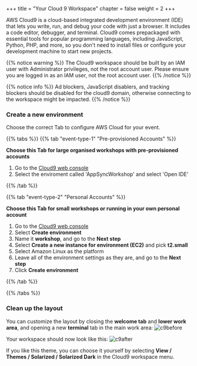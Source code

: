 +++
title = "Your Cloud 9 Workspace"
chapter = false
weight = 2
+++

AWS Cloud9 is a cloud-based integrated development environment (IDE) that lets you write, run, and debug your code with just a browser. It includes a code editor, debugger, and terminal. Cloud9 comes prepackaged with essential tools for popular programming languages, including JavaScript, Python, PHP, and more, so you don't need to install files or configure your development machine to start new projects.

{{% notice warning %}}
The Cloud9 workspace should be built by an IAM user with Administrator privileges,
not the root account user. Please ensure you are logged in as an IAM user, not the root
account user.
{{% /notice %}}

{{% notice info %}}
Ad blockers, JavaScript disablers, and tracking blockers should be disabled for
the cloud9 domain, otherwise connecting to the workspace might be impacted.
{{% /notice %}}

### Create a new environment
Choose the correct Tab to configure AWS Cloud for your event.

{{% tabs %}}
{{% tab "event-type-1" "Pre-provisioned Accounts" %}}

<b>Choose this Tab for large organised workshops with pre-provisioned accounts</b>

1. Go to the [Cloud9 web console](https://us-east-1.console.aws.amazon.com/cloud9/home?region=us-east-1)
2. Select the enviroment called 'AppSyncWorkshop' and select 'Open IDE'
 
{{% /tab %}}

{{% tab  "event-type-2"  "Personal Accounts" %}}

<b>Choose this Tab for small workshops or running in your own personal account</b>

1. Go to the [Cloud9 web console](https://us-east-1.console.aws.amazon.com/cloud9/home?region=us-east-1)
2. Select **Create environment**
3. Name it **workshop**, and go to the **Next step**
4. Select **Create a new instance for environment (EC2)** and pick **t2.small**
5. Select Amazon Linux as the platform
6. Leave all of the environment settings as they are, and go to the **Next step**
7. Click **Create environment**

{{% /tab %}}

{{% /tabs %}}



### Clean up the layout

You can customize the layout by closing the **welcome tab**
and **lower work area**, and opening a new **terminal** tab in the main work area:
![c9before](/images/c9before.png)

Your workspace should now look like this:
![c9after](/images/c9after.png)

If you like this theme, you can choose it yourself by selecting **View / Themes / Solarized / Solarized Dark**
in the Cloud9 workspace menu.

